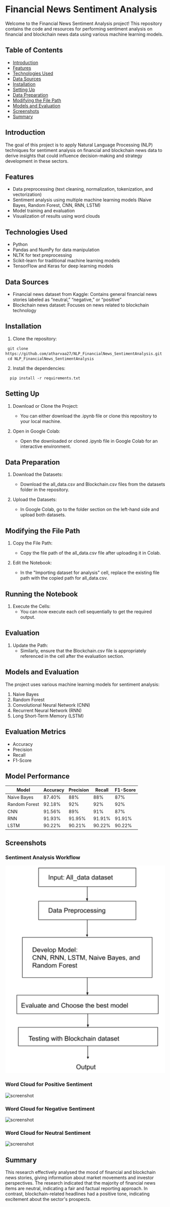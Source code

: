 # Financial News Sentiment Analysis

Welcome to the Financial News Sentiment Analysis project! This repository contains the code and resources for performing sentiment analysis on financial and blockchain news data using various machine learning models.

## Table of Contents

- [Introduction](#introduction)
- [Features](#features)
- [Technologies Used](#technologies-used)
- [Data Sources](#data-sources)
- [Installation](#installation)
- [Setting Up](#setting-up)
- [Data Preparation](#data-preparation)
- [Modifying the File Path](#modifying-the-file-path)
- [Models and Evaluation](#models-and-evaluation)
- [Screenshots](#screenshots)
- [Summary](#summary)

## Introduction

The goal of this project is to apply Natural Language Processing (NLP) techniques for sentiment analysis on financial and blockchain news data to derive insights that could influence decision-making and strategy development in these sectors.

## Features

- Data preprocessing (text cleaning, normalization, tokenization, and vectorization)
- Sentiment analysis using multiple machine learning models (Naive Bayes, Random Forest, CNN, RNN, LSTM)
- Model training and evaluation
- Visualization of results using word clouds

## Technologies Used

- Python
- Pandas and NumPy for data manipulation
- NLTK for text preprocessing
- Scikit-learn for traditional machine learning models
- TensorFlow and Keras for deep learning models

## Data Sources

- Financial news dataset from Kaggle: Contains general financial news stories labeled as “neutral,” “negative,” or “positive”
- Blockchain news dataset: Focuses on news related to blockchain technology

## Installation

1.	Clone the repository:
 
```
 git clone https://github.com/atharvaa27/NLP_FinancialNews_SentimentAnalysis.git
 cd NLP_FinancialNews_SentimentAnalysis
```
2.	Install the dependencies:
```
  pip install -r requirements.txt
```

## Setting Up
  
  1. Download or Clone the Project:
     - You can either download the .ipynb file or clone this repository to your local machine.
  
  2. Open in Google Colab:
     - Open the downloaded or cloned .ipynb file in Google Colab for an interactive environment.

## Data Preparation
  
  1. Download the Datasets:
     - Download the all_data.csv and Blockchain.csv files from the datasets folder in the repository.
     
  2. Upload the Datasets:
     - In Google Colab, go to the folder section on the left-hand side and upload both datasets.
    

## Modifying the File Path
  
  1. Copy the File Path:
     - Copy the file path of the all_data.csv file after uploading it in Colab.
  
  2. Edit the Notebook:
     - In the "Importing dataset for analysis" cell, replace the existing file path with the copied path for all_data.csv.

## Running the Notebook
  
  1. Execute the Cells:
     - You can now execute each cell sequentially to get the required output.

## Evaluation
  
  1. Update the Path:
     - Similarly, ensure that the Blockchain.csv file is appropriately referenced in the cell after the evaluation section.
    
## Models and Evaluation

The project uses various machine learning models for sentiment analysis:
1.	Naive Bayes
2.	Random Forest
3.	Convolutional Neural Network (CNN)
4.	Recurrent Neural Network (RNN)
5.	Long Short-Term Memory (LSTM)

## Evaluation Metrics

-	Accuracy
-	Precision
-	Recall
-	F1-Score

## Model Performance

| Model | Accuracy | Precision | Recall | F1-Score |
| ---   | ---      |---        | ---    | ---      |
|Naive Bayes|87.40%|88%        |88%     | 87%      |
|Random Forest|92.18%|92%      | 92%    | 92%      |
|CNN    |91.56%    |89%        |91%     | 87%      |
|RNN    |91.93%    |91.95%     | 91.91% | 91.91%   |
|LSTM   |90.22%    |90.21%     | 90.22% | 90.22%   |

## Screenshots

### Sentiment Analysis Workflow
![screenshot](./Screenshot/flow_analysis.png)
### Word Cloud for Positive Sentiment
![screenshot](./Screenshot/positive.png)
### Word Cloud for Negative Sentiment
![screenshot](./Screenshot/negative.png)
### Word Cloud for Neutral Sentiment
![screenshot](./Screenshot/neutral.png)

## Summary
This research effectively analysed the mood of financial and blockchain news stories,
giving information about market movements and investor perspectives. The research
indicated that the majority of financial news items are neutral, indicating a fair and
factual reporting approach. In contrast, blockchain-related headlines had a positive tone,
indicating excitement about the sector's prospects.
